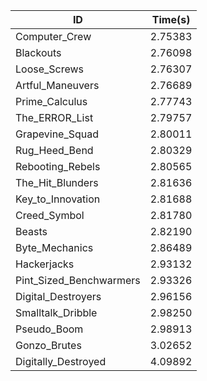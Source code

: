 |ID|Time(s)|
|-|-|
|Computer_Crew|2.75383|
|Blackouts|2.76098|
|Loose_Screws|2.76307|
|Artful_Maneuvers|2.76689|
|Prime_Calculus|2.77743|
|The_ERROR_List|2.79757|
|Grapevine_Squad|2.80011|
|Rug_Heed_Bend|2.80329|
|Rebooting_Rebels|2.80565|
|The_Hit_Blunders|2.81636|
|Key_to_Innovation|2.81688|
|Creed_Symbol|2.81780|
|Beasts|2.82190|
|Byte_Mechanics|2.86489|
|Hackerjacks|2.93132|
|Pint_Sized_Benchwarmers|2.93326|
|Digital_Destroyers|2.96156|
|Smalltalk_Dribble|2.98250|
|Pseudo_Boom|2.98913|
|Gonzo_Brutes|3.02652|
|Digitally_Destroyed|4.09892|
